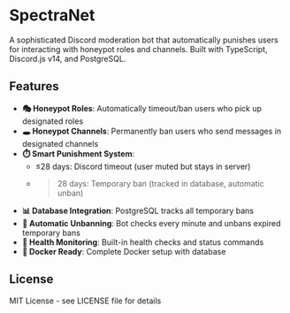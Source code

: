 # SpectraNet

A sophisticated Discord moderation bot that automatically punishes users for interacting with honeypot roles and channels. Built with TypeScript, Discord.js v14, and PostgreSQL.

## Features

- **🎭 Honeypot Roles**: Automatically timeout/ban users who pick up designated roles
- **🕳️ Honeypot Channels**: Permanently ban users who send messages in designated channels
- **⏱️ Smart Punishment System**: 
  - ≤28 days: Discord timeout (user muted but stays in server)
  - >28 days: Temporary ban (tracked in database, automatic unban)
- **📊 Database Integration**: PostgreSQL tracks all temporary bans
- **🔄 Automatic Unbanning**: Bot checks every minute and unbans expired temporary bans
- **🏓 Health Monitoring**: Built-in health checks and status commands
- **🐳 Docker Ready**: Complete Docker setup with database

## License

MIT License - see LICENSE file for details
